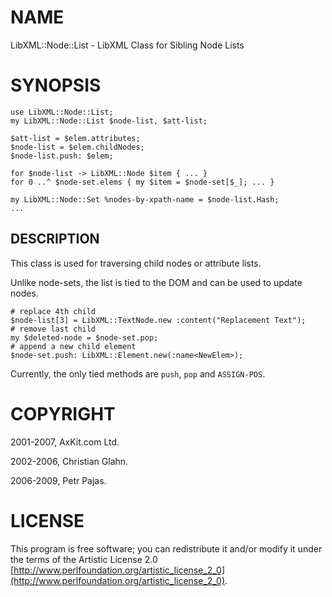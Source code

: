NAME
====

LibXML::Node::List - LibXML Class for Sibling Node Lists

SYNOPSIS
========

    use LibXML::Node::List;
    my LibXML::Node::List $node-list, $att-list;

    $att-list = $elem.attributes;
    $node-list = $elem.childNodes;
    $node-list.push: $elem;

    for $node-list -> LibXML::Node $item { ... }
    for 0 ..^ $node-set.elems { my $item = $node-set[$_]; ... }

    my LibXML::Node::Set %nodes-by-xpath-name = $node-list.Hash;
    ...

DESCRIPTION
-----------

This class is used for traversing child nodes or attribute lists.

Unlike node-sets, the list is tied to the DOM and can be used to update nodes.

    # replace 4th child
    $node-list[3] = LibXML::TextNode.new :content("Replacement Text");
    # remove last child
    my $deleted-node = $node-set.pop;
    # append a new child element
    $node-set.push: LibXML::Element.new(:name<NewElem>);

Currently, the only tied methods are `push`, `pop` and `ASSIGN-POS`.

COPYRIGHT
=========

2001-2007, AxKit.com Ltd.

2002-2006, Christian Glahn.

2006-2009, Petr Pajas.

LICENSE
=======

This program is free software; you can redistribute it and/or modify it under the terms of the Artistic License 2.0 [http://www.perlfoundation.org/artistic_license_2_0](http://www.perlfoundation.org/artistic_license_2_0).

